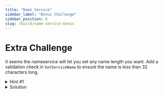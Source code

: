 ```yaml
---
title: "Name Service"
sidebar_label: "Bonus Challenge"
sidebar_position: 6
slug: /build/name-service-bonus
---
```


# Extra Challenge

It seems the nameservice will let you set any name length you want. Add a validation check in `SetServiceName` to ensure the name is less than 32 characters long.

<details>
<summary>Hint #1</summary>
<p>The `SetServiceName` in the msg_server.go looks like an interesting place to start. It should return an error if the name is too long.</p>
</details>

<details>
<summary>Solution</summary>

If a user attempts to submit a name longer than 32 characters, it will return an error that is not allowed.
```go title="x/nameservice/keeper/msg_server.go"
// SetServiceName implements types.MsgServer.
func (ms msgServer) SetServiceName(ctx context.Context, msg *types.MsgSetServiceName) (*types.MsgSetServiceNameResponse, error) {
	if len(msg.Name) > 32 {
		return nil, fmt.Errorf("name cannot be longer than 32 characters")
	}

	if err := ms.k.NameMapping.Set(ctx, msg.Sender, msg.Name); err != nil {
		return nil, err
	}

	return &types.MsgSetServiceNameResponse{}, nil
}
```
</details>

<!-- TODO: add a get-all names or way to resolve a name -> wallet -->
